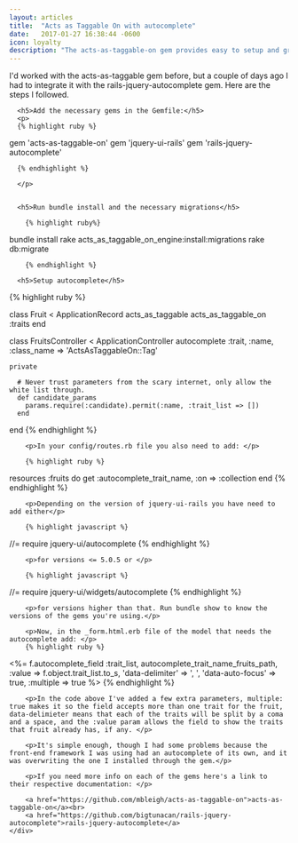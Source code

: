 ```yaml
---
layout: articles
title:  "Acts as Taggable On with autocomplete"
date:   2017-01-27 16:38:44 -0600
icon: loyalty
description: "The acts-as-taggable-on gem provides easy to setup and great ux for tagging anytype of object when paired with the rails-jquery-autocomplete gem."
---
```


<div class="">
  <section class="section--center mdl-grid mdl-grid--no-spacing">
    <div class="mdl-cell mdl-cell--12-col">
    	<p>I'd worked with the acts-as-taggable gem before, but a couple of days ago I had to integrate it with the rails-jquery-autocomplete gem. Here are the steps I followed.</p>

      <h5>Add the necessary gems in the Gemfile:</h5>
      <p>
      {% highlight ruby %}

  gem 'acts-as-taggable-on'
  gem 'jquery-ui-rails'
  gem 'rails-jquery-autocomplete'

      {% endhighlight %}
        
      </p>
      
      
      <h5>Run bundle install and the necessary migrations</h5>

        {% highlight ruby%}

  bundle install
  rake acts_as_taggable_on_engine:install:migrations
  rake db:migrate

        {% endhighlight %}

      <h5>Setup autocomplete</h5>

  {% highlight ruby %}

  class Fruit < ApplicationRecord
    acts_as_taggable
    acts_as_taggable_on :traits
  end

  class FruitsController < ApplicationController
    autocomplete :trait, :name, :class_name => 'ActsAsTaggableOn::Tag'

    private
          
      # Never trust parameters from the scary internet, only allow the white list through.
      def candidate_params
        params.require(:candidate).permit(:name, :trait_list => [])
      end
  end
        {% endhighlight %}

        <p>In your config/routes.rb file you also need to add: </p>

        {% highlight ruby %}
  resources :fruits do
    get :autocomplete_trait_name, :on => :collection
  end
        {% endhighlight %}

        <p>Depending on the version of jquery-ui-rails you have need to add either</p>

        {% highlight javascript %}
  //= require jquery-ui/autocomplete
        {% endhighlight %}

        <p>for versions <= 5.0.5 or </p>

        {% highlight javascript %}
  //= require jquery-ui/widgets/autocomplete
        {% endhighlight %}

        <p>for versions higher than that. Run bundle show to know the versions of the gems you're using.</p>

        <p>Now, in the _form.html.erb file of the model that needs the autocomplete add: </p>
        {% highlight ruby %}
  <%= f.autocomplete_field :trait_list, autocomplete_trait_name_fruits_path, 
                            :value => f.object.trait_list.to_s, 
                            'data-delimiter' => ', 
                            ', 'data-auto-focus' => true,
                            :multiple => true %>
        {% endhighlight %}

        <p>In the code above I've added a few extra parameters, multiple: true makes it so the field accepts more than one trait for the fruit, data-delimieter means that each of the traits will be split by a coma and a space, and the :value param allows the field to show the traits that fruit already has, if any. </p>

        <p>It's simple enough, though I had some problems because the front-end framework I was using had an autocomplete of its own, and it was overwriting the one I installed through the gem.</p>

        <p>If you need more info on each of the gems here's a link to their respective documentation: </p>

        <a href="https://github.com/mbleigh/acts-as-taggable-on">acts-as-taggable-on</a><br>
        <a href="https://github.com/bigtunacan/rails-jquery-autocomplete">rails-jquery-autocomplete</a>
    </div>
  </section>
</div>